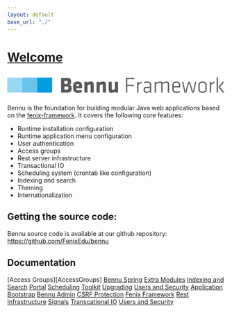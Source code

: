 ```yaml
---
layout: default
base_url: "./"
---
```



# [**Welcome**](./bennu.md)

![image1](assets/bennu.png)

Bennu is the foundation for building modular Java web applications based on the [fenix-framework](http://fenix-framework.github.io/). It covers the following core features:
* Runtime installation configuration
* Runtime application menu configuration
* User authentication
* Access groups
* Rest server infrastructure
* Transactional IO
* Scheduling system (crontab like configuration)
* Indexing and search
* Theming
* Internationalization

## Getting the source code:
Bennu source code is available at our github repository: https://github.com/FenixEdu/bennu

## Documentation

[Access Groups][AccessGroups]
[Bennu Spring][Bennu Spring]
[Extra Modules][Extra Modules]
[Indexing and Search][Indexing and Search]
[Portal][Portal]
[Scheduling][Scheduling]
[Toolkit][Toolkit]
[Upgrading][Upgrading]
[Users and Security][Users and Security]
[Application Bootstrap][Application Bootstrap]
[Bennu Admin][Bennu Admin]
[CSRF Protection][CSRF Protection]
[Fenix Framework][Fenix Framework]
[Rest Infrastructure][Rest Infrastructure]
[Signals][Signals]
[Transcational IO][Transcational IO]
[Users and Security][Users and Security]




[Access Groups]: access-groups/access-groups
[Bennu Spring]: bennu-spring/bennu-spring
[Extra Modules]: extra-modules/extra-modules
[Indexing and Search]: indexing-and-search/indexing-and-search
[Portal]: portal/portal
[Scheduling]: scheduling/scheduling
[Toolkit]: toolkit/toolkit
[Upgrading]: upgrading/upgrading
[Users and Security]: users-and-security_prior-bennu4/users-and-security_prior-bennu4
[Application Bootstrap]: application-bootstrap/application-bootstrap
[Bennu Admin]: bennu-admin/bennu-admin
[CSRF Protection]: csrf-protection/csrf-protection
[Fenix Framework]: fenix-framework/fenix-framework
[Rest Infrastructure]: rest-infrastructure/rest-infrastructure
[Signals]: signals/signals
[Transcational IO]: transactional-io/transactional-io
[Users and Security]: users-and-security/users-and-security

